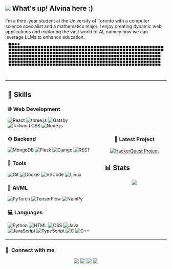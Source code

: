 ## <img src="https://media.giphy.com/media/hvRJCLFzcasrR4ia7z/giphy.gif" width="30px"> What's up! Alvina here :)
I'm a third-year student at the University of Toronto with a computer science specialist and a mathematics major. I enjoy creating dynamic web applications and exploring the vast world of AI, namely how we can leverage LLMs to enhance education.
![snake gif](https://github.com/TekyaygilFethi/TekyaygilFethi/blob/output/github-contribution-grid-snake.svg)


<table width="100%" >

 <tr>
    <td width="60%">
     
## 🚀 Skills

### 🌐 Web Development
![React](https://img.shields.io/badge/-React-61DAFB?style=flat&logo=react&logoColor=white)
![three.js](https://img.shields.io/badge/-Three.js-000000?style=flat&logo=threedotjs&logoColor=white)
![Gatsby](https://img.shields.io/badge/-Gatsby-663399?style=flat&logo=gatsby&logoColor=white)
![Tailwind CSS](https://img.shields.io/badge/-TailwindCSS-38B2AC?style=flat&logo=tailwind-css&logoColor=white)
![Node.js](https://img.shields.io/badge/-Node.js-339933?style=flat&logo=nodedotjs&logoColor=white)

### ⚙️ Backend
![MongoDB](https://img.shields.io/badge/-MongoDB-47A248?style=flat&logo=mongodb&logoColor=white)
![Flask](https://img.shields.io/badge/-Flask-000000?style=flat&logo=flask&logoColor=white)
![Django](https://img.shields.io/badge/-Django-092E20?style=flat&logo=django&logoColor=white)
![REST](https://img.shields.io/badge/-REST-FF6C37?style=flat&logo=rest&logoColor=white)

### 🧰 Tools
![Git](https://img.shields.io/badge/-Git-F05032?style=flat&logo=git&logoColor=white)
![Docker](https://img.shields.io/badge/-Docker-2496ED?style=flat&logo=docker&logoColor=white)
![VSCode](https://img.shields.io/badge/-VSCode-007ACC?style=flat&logo=visual-studio-code&logoColor=white)
![Linux](https://img.shields.io/badge/-Linux-FCC624?style=flat&logo=linux&logoColor=black)

### 🧠 AI/ML
![PyTorch](https://img.shields.io/badge/-PyTorch-EE4C2C?style=flat&logo=pytorch&logoColor=white)
![TensorFlow](https://img.shields.io/badge/-TensorFlow-FF6F00?style=flat&logo=tensorflow&logoColor=white)
![NumPy](https://img.shields.io/badge/-NumPy-013243?style=flat&logo=numpy&logoColor=white)

### 💻 Languages
![Python](https://img.shields.io/badge/-Python-3776AB?style=flat&logo=python&logoColor=white)
![HTML](https://img.shields.io/badge/-HTML5-E34F26?style=flat&logo=html5&logoColor=white)
![CSS](https://img.shields.io/badge/-CSS3-1572B6?style=flat&logo=css3&logoColor=white)
![Java](https://img.shields.io/badge/-Java-007396?style=flat&logo=java&logoColor=white)
![JavaScript](https://img.shields.io/badge/-JavaScript-F7DF1E?style=flat&logo=javascript&logoColor=black)
![TypeScript](https://img.shields.io/badge/-TypeScript-3178C6?style=flat&logo=typescript&logoColor=white)
![C](https://img.shields.io/badge/-C-A8B9CC?style=flat&logo=c&logoColor=black)
![C++](https://img.shields.io/badge/-C++-00599C?style=flat&logo=c%2B%2B&logoColor=white)


</td>

<td width="40%">
      <h3 align="center"><strong>📂 Latest Project</strong></h3>
      <p align="center">
        <a href="https://github.com/alvina-yang/HackerQuest">
          <img align="center" width="470" src="https://github-readme-stats.vercel.app/api/pin/?username=alvina-yang&repo=HackerQuest&theme=radical&show_owner=true" alt="HackerQuest Project" />
        </a>
      </p>

## 📊 Stats

<p align="center">
  <img width="90%" src="https://github-readme-stats.vercel.app/api/top-langs/?username=alvina-yang&layout=compact&langs_count=10&theme=radical"/>
</p>



</td>
 </tr>
</table>

### :link: &nbsp;Connect with me

<p align="center">
<a href="https://alvina-yang.github.io"><img src="https://img.shields.io/badge/-alvina--yang.github.io-3423A6?style=for-the-badge&logo=Google-Chrome&logoColor=white"/></a>
<a href="https://www.linkedin.com/in/alvina-y-1a823922b/"><img src="https://img.shields.io/badge/-Alvina%20Yang-0077B5?style=for-the-badge&logo=Linkedin&logoColor=white"/></a>
<a href="mailto:alvina.yang@mail.utoronto.ca"><img src="https://img.shields.io/badge/-alvina.yang@mail.utoronto.ca-D14836?style=for-the-badge&logo=Gmail&logoColor=white"/></a>
<a href="https://instagram.com/alvina.yang"><img src="https://img.shields.io/badge/-alvina_yang-E4405F?style=for-the-badge&logo=Instagram&logoColor=white"/></a>
</p>
